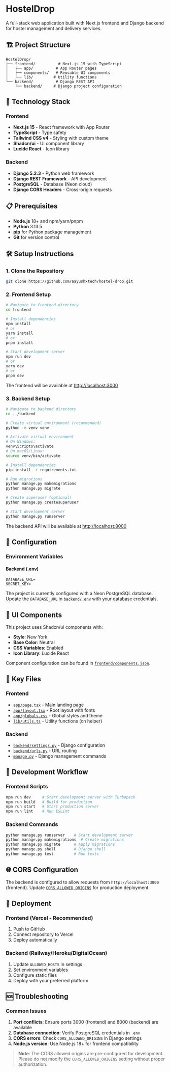# HostelDrop

A full-stack web application built with Next.js frontend and Django backend for hostel management and delivery services.

## 🏗️ Project Structure

```
HostelDrop/
├── frontend/          # Next.js 15 with TypeScript
│   ├── app/          # App Router pages
│   ├── components/   # Reusable UI components
│   └── lib/         # Utility functions
└── backend/          # Django REST API
    └── backend/     # Django project configuration
```

## 🚀 Technology Stack

### Frontend
- **Next.js 15** - React framework with App Router
- **TypeScript** - Type safety
- **Tailwind CSS v4** - Styling with custom theme
- **Shadcn/ui** - UI component library
- **Lucide React** - Icon library

### Backend
- **Django 5.2.3** - Python web framework
- **Django REST Framework** - API development
- **PostgreSQL** - Database (Neon cloud)
- **Django CORS Headers** - Cross-origin requests

## 📋 Prerequisites

- **Node.js** 18+ and npm/yarn/pnpm
- **Python** 3.13.5
- **pip** for Python package management
- **Git** for version control

## 🛠️ Setup Instructions

### 1. Clone the Repository

```bash
git clone https://github.com/aayushxtech/hostel-drop.git
```

### 2. Frontend Setup

```bash
# Navigate to frontend directory
cd frontend

# Install dependencies
npm install
# or
yarn install
# or
pnpm install

# Start development server
npm run dev
# or
yarn dev
# or
pnpm dev
```

The frontend will be available at [http://localhost:3000](http://localhost:3000)

### 3. Backend Setup

```bash
# Navigate to backend directory
cd ../backend

# Create virtual environment (recommended)
python -m venv venv

# Activate virtual environment
# On Windows:
venv\Scripts\activate
# On macOS/Linux:
source venv/bin/activate

# Install dependencies
pip install -r requirements.txt

# Run migrations
python manage.py makemigrations
python manage.py migrate

# Create superuser (optional)
python manage.py createsuperuser

# Start development server
python manage.py runserver
```

The backend API will be available at [http://localhost:8000](http://localhost:8000)

## 🔧 Configuration

### Environment Variables

#### Backend (.env)
```env
DATABASE_URL=
SECRET_KEY=
```

The project is currently configured with a Neon PostgreSQL database. Update the `DATABASE_URL` in [`backend/.env`](backend/.env) with your database credentials.

## 🎨 UI Components

This project uses Shadcn/ui components with:
- **Style**: New York
- **Base Color**: Neutral
- **CSS Variables**: Enabled
- **Icon Library**: Lucide React

Component configuration can be found in [`frontend/components.json`](frontend/components.json).

## 📁 Key Files

### Frontend
- [`app/page.tsx`](frontend/app/page.tsx) - Main landing page
- [`app/layout.tsx`](frontend/app/layout.tsx) - Root layout with fonts
- [`app/globals.css`](frontend/app/globals.css) - Global styles and theme
- [`lib/utils.ts`](frontend/lib/utils.ts) - Utility functions (cn helper)

### Backend
- [`backend/settings.py`](backend/backend/settings.py) - Django configuration
- [`backend/urls.py`](backend/backend/urls.py) - URL routing
- [`manage.py`](backend/manage.py) - Django management commands

## 🔄 Development Workflow

### Frontend Scripts
```bash
npm run dev     # Start development server with Turbopack
npm run build   # Build for production
npm run start   # Start production server
npm run lint    # Run ESLint
```

### Backend Commands
```bash
python manage.py runserver    # Start development server
python manage.py makemigrations  # Create migrations
python manage.py migrate      # Apply migrations
python manage.py shell        # Django shell
python manage.py test         # Run tests
```

## 🌐 CORS Configuration

The backend is configured to allow requests from `http://localhost:3000` (frontend). Update [`CORS_ALLOWED_ORIGINS`](backend/backend/settings.py) for production deployment.

## 🚀 Deployment

### Frontend (Vercel - Recommended)
1. Push to GitHub
2. Connect repository to Vercel
3. Deploy automatically

### Backend (Railway/Heroku/DigitalOcean)
1. Update `ALLOWED_HOSTS` in settings
2. Set environment variables
3. Configure static files
4. Deploy with your preferred platform

## 🆘 Troubleshooting

### Common Issues

1. **Port conflicts**: Ensure ports 3000 (frontend) and 8000 (backend) are available
2. **Database connection**: Verify PostgreSQL credentials in `.env`
3. **CORS errors**: Check `CORS_ALLOWED_ORIGINS` in Django settings 
4. **Node.js version**: Use Node.js 18+ for frontend compatibility

> **Note**: The CORS allowed origins are pre-configured for development. Please do not modify the `CORS_ALLOWED_ORIGINS` setting without proper authorization.
